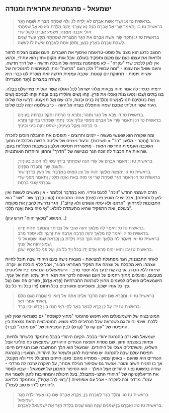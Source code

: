 ## ישמעאל - פרגמטיות אחראית ומנודה

> בראשית טז א: וְשָׂרַי אֵשֶׁת אַבְרָם לֹא יָלְדָה לוֹ; וְלָהּ שִׁפְחָה מִצְרִית וּשְׁמָהּ הָגָר.  
> בראשית טז ב: וַתֹּאמֶר שָׂרַי אֶל אַבְרָם הִנֵּה נָא עֲצָרַנִי יְהוָה מִלֶּדֶת בֹּא נָא אֶל שִׁפְחָתִי אוּלַי אִבָּנֶה מִמֶּנָּה; וַיִּשְׁמַע אַבְרָם לְקוֹל שָׂרָי.  
> בראשית טז ג: וַתִּקַּח שָׂרַי אֵשֶׁת אַבְרָם אֶת הָגָר הַמִּצְרִית שִׁפְחָתָהּ מִקֵּץ עֶשֶׂר שָׁנִים לְשֶׁבֶת אַבְרָם בְּאֶרֶץ כְּנָעַן; וַתִּתֵּן אֹתָהּ לְאַבְרָם אִישָׁהּ לוֹ לְאִשָּׁה.  

המצב כרגע הוא מצב של פוסט-טראומה ואיסוף את השברים. העם אמנם הצליח לחזור ולראות את עצמו כעם עם מקום ותפקיד בעולם. אבל אותו מקום=חזון הוא עתידי, וכרגע אין לאן ללכת: שרי "עקרה" - לא מסתמנת צמיחה של הובלה חדשה - של דרך חדשה.
והעם שואל את עצמו - "ומה עכשיו"?
ולכן העם "מרשה" ונותן לגיטימציה למנטליות של עשייה ויזמות - תחזוקת יום קטנות.
 שכבה עממית חדשה זאת מוכרת לנו כבר: היא קשורה במצרים (הָגָר הַמִּצְרִית).

<history>
ירמיה כט:ד: כֹּה אָמַר יְהוָה צְבָאוֹת אֱלֹהֵי יִשְׂרָאֵל לְכָל הַגּוֹלָה אֲשֶׁר הִגְלֵיתִי מִירוּשָׁלִַם בָּבֶלָה. בְּנוּ בָתִּים וְשֵׁבוּ וְנִטְעוּ גַנּוֹת וְאִכְלוּ אֶת פִּרְיָן. קְחוּ נָשִׁים וְהוֹלִידוּ בָּנִים וּבָנוֹת וּקְחוּ לִבְנֵיכֶם נָשִׁים וְאֶת בְּנוֹתֵיכֶם תְּנוּ לַאֲנָשִׁים וְתֵלַדְנָה בָּנִים וּבָנוֹת, וּרְבוּ שָׁם וְאַל תִּמְעָטוּ. וְדִרְשׁוּ אֶת שְׁלוֹם הָעִיר אֲשֶׁר הִגְלֵיתִי אֶתְכֶם שָׁמָּה וְהִתְפַּלְלוּ בַעֲדָהּ אֶל יְהוָה - כִּי בִשְׁלוֹמָהּ יִהְיֶה לָכֶם שָׁלוֹם.
</history>


> בראשית טז ד: וַיָּבֹא אֶל הָגָר וַתַּהַר; וַתֵּרֶא כִּי הָרָתָה וַתֵּקַל גְּבִרְתָּהּ בְּעֵינֶיהָ.  
> בראשית טז ה: וַתֹּאמֶר שָׂרַי אֶל אַבְרָם חֲמָסִי עָלֶיךָ אָנֹכִי נָתַתִּי שִׁפְחָתִי בְּחֵיקֶךָ וַתֵּרֶא כִּי הָרָתָה וָאֵקַל בְּעֵינֶיהָ; יִשְׁפֹּט יְהוָה בֵּינִי וּבֵינֶיךָ.  

ומה שקורה הוא שאנשי מעשה - יזמים וחרוצים - תופסים את ההובלה וזוכים להכרה וכבוד (וַתַּהַר - מלשון "הר" = חשיבות).
ובעוד ניצנים של אליטה חדשה מלבלבים מתוך השכבה העממית החדשה הזאת - מתעוררת תסיסה ועלבון בשכבות הכלליות בעם, שרואות את הכבוד לה זוכה הגר כנטישה של "הדרך" והחזון והיהדות האותנטית.

> בראשית טז ו: וַיֹּאמֶר אַבְרָם אֶל שָׂרַי הִנֵּה שִׁפְחָתֵךְ בְּיָדֵךְ עֲשִׂי לָהּ הַטּוֹב בְּעֵינָיִךְ; וַתְּעַנֶּהָ שָׂרַי וַתִּבְרַח מִפָּנֶיהָ.  
> בראשית טז ז: וַיִּמְצָאָהּ מַלְאַךְ יְהוָה עַל עֵין הַמַּיִם בַּמִּדְבָּר: עַל הָעַיִן בְּדֶרֶךְ שׁוּר.  
> בראשית טז ח: וַיֹּאמַר הָגָר שִׁפְחַת שָׂרַי אֵי מִזֶּה בָאת וְאָנָה תֵלֵכִי; וַתֹּאמֶר מִפְּנֵי שָׂרַי גְּבִרְתִּי אָנֹכִי בֹּרַחַת.  

הזרם העממי החדש "זוכה" לכעס ונידוי. הוא בַּמִּדְבָּר (כלומר - אין מעשים לעשות ואין לאן להתפתח), אבל יש לו מוטיבציה (מַּיִם) אחת: התבוננות (הָעַיִן בְּדֶרֶךְ שׁוּר. "שׁוּר" הוא התבוננות למרחוק: "אֶרְאֶנּוּ וְלֹא עַתָּה אֲשׁוּרֶנּוּ וְלֹא קָרוֹב").
הגר נדרשת להבין את מקומה בעולם, ואת התפקיד שהיא מתעתדת למלא: "אֵי מִזֶּה בָאת וְאָנָה תֵלֵכִי".

(המושג "מַלְאַךְ יְהוָה" דורש עיון...)

> בראשית טז ט: וַיֹּאמֶר לָהּ מַלְאַךְ יְהוָה שׁוּבִי אֶל גְּבִרְתֵּךְ וְהִתְעַנִּי תַּחַת יָדֶיהָ.  
> בראשית טז י: וַיֹּאמֶר לָהּ מַלְאַךְ יְהוָה הַרְבָּה אַרְבֶּה אֶת זַרְעֵךְ וְלֹא יִסָּפֵר מֵרֹב.  
> בראשית טז יא: וַיֹּאמֶר לָהּ מַלְאַךְ יְהוָה הִנָּךְ הָרָה וְיֹלַדְתְּ בֵּן וְקָרָאת שְׁמוֹ יִשְׁמָעֵאל כִּי שָׁמַע יְהוָה אֶל עָנְיֵךְ.  
> בראשית טז יב: וְהוּא יִהְיֶה פֶּרֶא אָדָם יָדוֹ בַכֹּל וְיַד כֹּל בּוֹ; וְעַל פְּנֵי כָל אֶחָיו יִשְׁכֹּן.  

לאחר התבוננות, הגר מסתגלת למציאות - מוצאת נישה בעם היהודי שבה תוכל להיות עצמה: היא מקבלת על עצמה את תפקיד האחראי הבוגר, אבל ללא הובלה או יוקרה. שירות ללא הכרה.
אַרְבֶּה אֶת זַרְעֵךְ וְלֹא יִסָּפֵר מֵרֹב - הישמעאלים הם אינדיבידואליסטים מטבעם, ופועלים מתוך רחמים על העם ושאיפה לרכך את תנאי חייו: שָׁמַע יְהוָה אֶל עָנְיֵךְ.
הישמעאלים פועלים לפעמים מחוץ לנורמות החברתיות (פֶּרֶא אָדָם), פזורים פה ושם (עַל פְּנֵי כָל אֶחָיו יִשְׁכֹּן), ומשפיעים ומעורבים בכל תחום (יָדוֹ בַכֹּל וְיַד כֹּל בּוֹ).

> בראשית טז יג: וַתִּקְרָא שֵׁם יְהוָה הַדֹּבֵר אֵלֶיהָ אַתָּה אֵל רֳאִי: כִּי אָמְרָה הֲגַם הֲלֹם רָאִיתִי אַחֲרֵי רֹאִי.  
> בראשית טז יד: עַל כֵּן קָרָא לַבְּאֵר בְּאֵר לַחַי רֹאִי הִנֵּה בֵין קָדֵשׁ וּבֵין בָּרֶד.  

המוטיבציה של הישמעאלים היא חיפוש פרגמטי "מחוץ לקופסה" גם כשנראה שאין לאן ללכת: שינוי וחיות גם כשנראה שכל הנתיבים ללא מוצא.
המוטיבציה הזאת נמצאת בין התפיסה של "עם קודש" (קָדֵשׁ) לבין המציאות של "עם מוכה" (בָּרֶד).

<history>
ישמעאל הוא זרם בהנהגת יהודי בבבל. הקיום היהודי בבבל מתמקד בלשרוד ולחיות, ופחות בעוצמה וחזון. שם נוסדת תופעת הנגידים היהודים, שמוצאים כח פוליטי אצל השליט, ומשתדלים אצלו על היהודים. ישמעאל הוא הלך המחשבה שבו הנגידים חיים: תפיסת עולם שבה להנהגה יש מחוייבות להגן ולשמור על היהדות. המעניין בהנהגת הנגידים היא שהעם - באופן עמוק - מסתייג מהם: סגנון חייהם מתבולל מדי ולא מקובל, אך בו זמנית חשוב ומוכר. אפשר גם שסיפור מגילת אסתר, על היוקרה שזכה לה מרדכי - שהיה בפשוטו נציג היהודים אצל המלך - הוא הסיפור המכונן של ישמעאל - שבא למסד את הדיאלקטיקה של "היהודי החצי-מתבולל, בעל היכולת והמחוייבות להגן ולשמר את עמו": מרדכי זכה ליוקרה - אבל עם אופוזיציה ("וְרָצוּי לְרֹב אֶחָיו"), ומתמקד בלדאוג ליהודים ("דֹּרֵשׁ טוֹב לְעַמּוֹ").
</history>


> בראשית טז טו: וַתֵּלֶד הָגָר לְאַבְרָם בֵּן; וַיִּקְרָא אַבְרָם שֶׁם בְּנוֹ אֲשֶׁר יָלְדָה הָגָר יִשְׁמָעֵאל.  
> בראשית טז טז: וְאַבְרָם בֶּן שְׁמֹנִים שָׁנָה וְשֵׁשׁ שָׁנִים בְּלֶדֶת הָגָר אֶת יִשְׁמָעֵאל לְאַבְרָם.  


